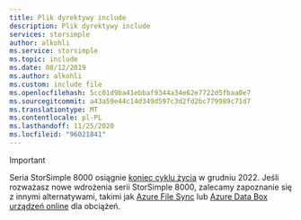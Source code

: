 ```yaml
---
title: Plik dyrektywy include
description: Plik dyrektywy include
services: storsimple
author: alkohli
ms.service: storsimple
ms.topic: include
ms.date: 08/12/2019
ms.author: alkohli
ms.custom: include file
ms.openlocfilehash: 5cc01d9ba41ebbaf9344a34e62e7722d5fbaa0e7
ms.sourcegitcommit: a43a59e44c14d349d597c3d2fd2bc779989c71d7
ms.translationtype: MT
ms.contentlocale: pl-PL
ms.lasthandoff: 11/25/2020
ms.locfileid: "96021841"
---
```

> [!IMPORTANT]
> Seria StorSimple 8000 osiągnie [koniec cyklu życia](https://support.microsoft.com/lifecycle/search?alpha=StorSimple%208000%20Series) w grudniu 2022. Jeśli rozważasz nowe wdrożenia serii StorSimple 8000, zalecamy zapoznanie się z innymi alternatywami, takimi jak [Azure File Sync](../articles/storage/files/storage-sync-files-deployment-guide.md) lub [Azure Data Box urządzeń online](../articles/databox-online/index.yml) dla obciążeń.